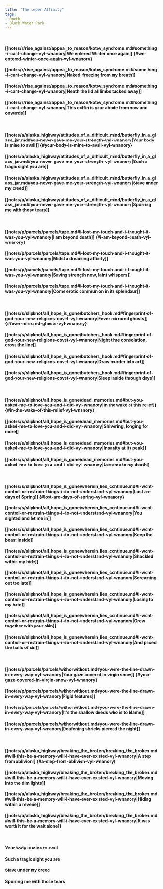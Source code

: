 ```yaml
---
title: "The Leper Affinity"
tags:
- Opeth
- Black Water Park
---
```

&nbsp;
#### [[notes/r/rise_against/appeal_to_reason/kotov_syndrome.md#something-i-cant-change-vyl-wnanory|We entered Winter once again]] {#we-entered-winter-once-again-vyl-wnanory}
#### [[notes/r/rise_against/appeal_to_reason/kotov_syndrome.md#something-i-cant-change-vyl-wnanory|Naked, freezing from my breath]]
#### [[notes/r/rise_against/appeal_to_reason/kotov_syndrome.md#something-i-cant-change-vyl-wnanory|Neath the lid all limbs tucked away]]
#### [[notes/r/rise_against/appeal_to_reason/kotov_syndrome.md#something-i-cant-change-vyl-wnanory|This coffin is your abode from now and onwards]]
&nbsp;
#### [[notes/a/alaska_highway/attitudes_of_a_difficult_mind/butterfly_in_a_glass_jar.md#you-never-gave-me-your-strength-vyl-wnanory|Your body is mine to avail]] {#your-body-is-mine-to-avail-vyl-wnanory}
#### [[notes/a/alaska_highway/attitudes_of_a_difficult_mind/butterfly_in_a_glass_jar.md#you-never-gave-me-your-strength-vyl-wnanory|Such a tragic sight you are]]
#### [[notes/a/alaska_highway/attitudes_of_a_difficult_mind/butterfly_in_a_glass_jar.md#you-never-gave-me-your-strength-vyl-wnanory|Slave under my creed]]
#### [[notes/a/alaska_highway/attitudes_of_a_difficult_mind/butterfly_in_a_glass_jar.md#you-never-gave-me-your-strength-vyl-wnanory|Spurring me with those tears]]
&nbsp;
#### [[notes/p/parcels/parcels/tape.md#i-lost-my-touch-and-i-thought-it-was-you-vyl-wnanory|I am beyond death]] {#i-am-beyond-death-vyl-wnanory}
#### [[notes/p/parcels/parcels/tape.md#i-lost-my-touch-and-i-thought-it-was-you-vyl-wnanory|Midst a dreaming affinity]]
#### [[notes/p/parcels/parcels/tape.md#i-lost-my-touch-and-i-thought-it-was-you-vyl-wnanory|Saving strength now, faint whispers]]
#### [[notes/p/parcels/parcels/tape.md#i-lost-my-touch-and-i-thought-it-was-you-vyl-wnanory|Come erotic communion in its splendour]]
&nbsp;
#### [[notes/s/slipknot/all_hope_is_gone/butchers_hook.md#fingerprint-of-god-your-new-religions-covet-vyl-wnanory|Fever mirrored ghosts]] {#fever-mirrored-ghosts-vyl-wnanory}
#### [[notes/s/slipknot/all_hope_is_gone/butchers_hook.md#fingerprint-of-god-your-new-religions-covet-vyl-wnanory|Night time consolation, cross the line]]
#### [[notes/s/slipknot/all_hope_is_gone/butchers_hook.md#fingerprint-of-god-your-new-religions-covet-vyl-wnanory|Draw murder into art]]
#### [[notes/s/slipknot/all_hope_is_gone/butchers_hook.md#fingerprint-of-god-your-new-religions-covet-vyl-wnanory|Sleep inside through days]]
&nbsp;
#### [[notes/s/slipknot/all_hope_is_gone/dead_memories.md#but-you-asked-me-to-love-you-and-i-did-vyl-wnanory|In the wake of this relief]] {#in-the-wake-of-this-relief-vyl-wnanory}
#### [[notes/s/slipknot/all_hope_is_gone/dead_memories.md#but-you-asked-me-to-love-you-and-i-did-vyl-wnanory|Shivering, longing for more]]
#### [[notes/s/slipknot/all_hope_is_gone/dead_memories.md#but-you-asked-me-to-love-you-and-i-did-vyl-wnanory|Insanity at its peak]]
#### [[notes/s/slipknot/all_hope_is_gone/dead_memories.md#but-you-asked-me-to-love-you-and-i-did-vyl-wnanory|Love me to my death]]
&nbsp;
#### [[notes/s/slipknot/all_hope_is_gone/wherein_lies_continue.md#i-wont-control-or-restrain-things-i-do-not-understand-vyl-wnanory|Lost are days of Spring]] {#lost-are-days-of-spring-vyl-wnanory}
#### [[notes/s/slipknot/all_hope_is_gone/wherein_lies_continue.md#i-wont-control-or-restrain-things-i-do-not-understand-vyl-wnanory|You sighted and let me in]]
#### [[notes/s/slipknot/all_hope_is_gone/wherein_lies_continue.md#i-wont-control-or-restrain-things-i-do-not-understand-vyl-wnanory|Keep the beast inside]]
#### [[notes/s/slipknot/all_hope_is_gone/wherein_lies_continue.md#i-wont-control-or-restrain-things-i-do-not-understand-vyl-wnanory|Shackled within my hide]]
#### [[notes/s/slipknot/all_hope_is_gone/wherein_lies_continue.md#i-wont-control-or-restrain-things-i-do-not-understand-vyl-wnanory|Screaming out too late]]
#### [[notes/s/slipknot/all_hope_is_gone/wherein_lies_continue.md#i-wont-control-or-restrain-things-i-do-not-understand-vyl-wnanory|Losing to my hate]]
#### [[notes/s/slipknot/all_hope_is_gone/wherein_lies_continue.md#i-wont-control-or-restrain-things-i-do-not-understand-vyl-wnanory|Grew together with your skin]]
#### [[notes/s/slipknot/all_hope_is_gone/wherein_lies_continue.md#i-wont-control-or-restrain-things-i-do-not-understand-vyl-wnanory|And paced the trails of sin]]
&nbsp;
#### [[notes/p/parcels/parcels/withorwithout.md#you-were-the-line-drawn-in-every-way-vyl-wnanory|Your gaze covered in virgin snow]] {#your-gaze-covered-in-virgin-snow-vyl-wnanory}
#### [[notes/p/parcels/parcels/withorwithout.md#you-were-the-line-drawn-in-every-way-vyl-wnanory|Rigid features]]
#### [[notes/p/parcels/parcels/withorwithout.md#you-were-the-line-drawn-in-every-way-vyl-wnanory|It's the shallow deeds who is to blame]]
#### [[notes/p/parcels/parcels/withorwithout.md#you-were-the-line-drawn-in-every-way-vyl-wnanory|Deafening shrieks pierced the night]]
&nbsp;
#### [[notes/a/alaska_highway/breaking_the_broken/breaking_the_broken.md#will-this-be-a-memory-will-i-have-ever-existed-vyl-wnanory|A step from oblivion]] {#a-step-from-oblivion-vyl-wnanory}
#### [[notes/a/alaska_highway/breaking_the_broken/breaking_the_broken.md#will-this-be-a-memory-will-i-have-ever-existed-vyl-wnanory|Moving into the dim lights]]
#### [[notes/a/alaska_highway/breaking_the_broken/breaking_the_broken.md#will-this-be-a-memory-will-i-have-ever-existed-vyl-wnanory|Hiding within a reverie]]
#### [[notes/a/alaska_highway/breaking_the_broken/breaking_the_broken.md#will-this-be-a-memory-will-i-have-ever-existed-vyl-wnanory|It was worth it for the wait alone]]
&nbsp;
#### Your body is mine to avail
#### Such a tragic sight you are
#### Slave under my creed
#### Spurring me with those tears
